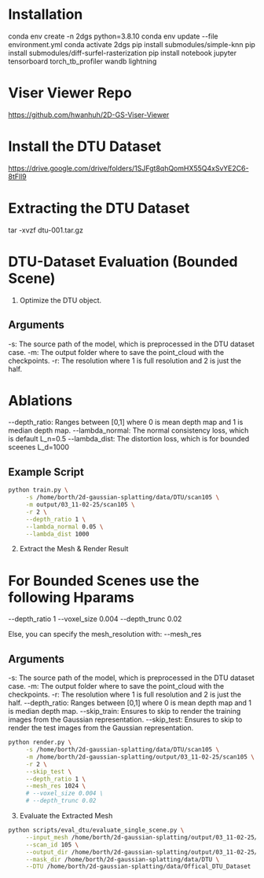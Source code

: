 # Installation
conda env create -n 2dgs python=3.8.10
conda env update --file environment.yml 
conda activate 2dgs
pip install submodules/simple-knn
pip install submodules/diff-surfel-rasterization
pip install notebook jupyter tensorboard torch_tb_profiler wandb lightning

# Viser Viewer Repo
https://github.com/hwanhuh/2D-GS-Viser-Viewer

# Install the DTU Dataset
https://drive.google.com/drive/folders/1SJFgt8qhQomHX55Q4xSvYE2C6-8tFll9

# Extracting the DTU Dataset
tar -xvzf dtu-001.tar.gz 



# DTU-Dataset Evaluation (Bounded Scene)

1) Optimize the DTU object.


## Arguments 
-s: The source path of the model, which is preprocessed in the DTU dataset case.
-m: The output folder where to save the point_cloud with the checkpoints.
-r: The resolution where 1 is full resolution and 2 is just the half.


# Ablations
--depth_ratio: Ranges between [0,1] where 0 is mean depth map and 1 is median depth map.
--lambda_normal: The normal consistency loss, which is default L_n=0.5
--lambda_dist: The distortion loss, which is for bounded sceenes L_d=1000

## Example Script
```bash
python train.py \
     -s /home/borth/2d-gaussian-splatting/data/DTU/scan105 \
     -m output/03_11-02-25/scan105 \
     -r 2 \
     --depth_ratio 1 \
     --lambda_normal 0.05 \
     --lambda_dist 1000
```


2) Extract the Mesh & Render Result

# For Bounded Scenes use the following Hparams
--depth_ratio 1
--voxel_size 0.004
--depth_trunc 0.02

Else, you can specify the mesh_resolution with:
--mesh_res

## Arguments
-s: The source path of the model, which is preprocessed in the DTU dataset case.
-m: The output folder where to save the point_cloud with the checkpoints.
-r: The resolution where 1 is full resolution and 2 is just the half.
--depth_ratio: Ranges between [0,1] where 0 is mean depth map and 1 is median depth map.
--skip_train: Ensures to skip to render the training images from the Gaussian representation.
--skip_test: Ensures to skip to render the test images from the Gaussian representation.

```bash
python render.py \
     -s /home/borth/2d-gaussian-splatting/data/DTU/scan105 \
     -m /home/borth/2d-gaussian-splatting/output/03_11-02-25/scan105 \
     -r 2 \
     --skip_test \
     --depth_ratio 1 \
     --mesh_res 1024 \
     # --voxel_size 0.004 \
     # --depth_trunc 0.02
```

3) Evaluate the Extracted Mesh

```bash
python scripts/eval_dtu/evaluate_single_scene.py \
     --input_mesh /home/borth/2d-gaussian-splatting/output/03_11-02-25/scan105/train/ours_30000/fuse_post.ply  \
     --scan_id 105 \
     --output_dir /home/borth/2d-gaussian-splatting/output/03_11-02-25/scan105/train/ours_30000/  \
     --mask_dir /home/borth/2d-gaussian-splatting/data/DTU \
     --DTU /home/borth/2d-gaussian-splatting/data/Offical_DTU_Dataset
```